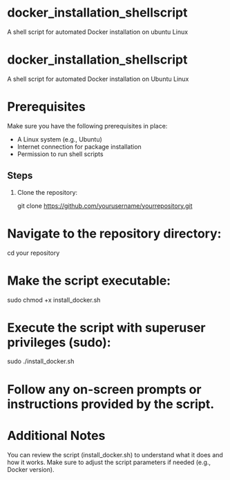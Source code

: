 # docker_installation_shellscript
 A shell script for automated Docker installation on  ubuntu Linux
 # docker_installation_shellscript
 A shell script for automated Docker installation on  Ubuntu Linux
 # **Prerequisites**
 Make sure you have the following prerequisites in place:

- A Linux system (e.g., Ubuntu)
- Internet connection for package installation
- Permission to run shell scripts

## Steps

1. Clone the repository:

   git clone https://github.com/yourusername/yourrepository.git
# Navigate to the repository directory:


cd your repository
# Make the script executable:

sudo chmod +x install_docker.sh
# Execute the script with superuser privileges (sudo):
sudo ./install_docker.sh
# Follow any on-screen prompts or instructions provided by the script.
# Additional Notes
You can review the script (install_docker.sh) to understand what it does and how it works.
Make sure to adjust the script parameters if needed (e.g., Docker version).
 
